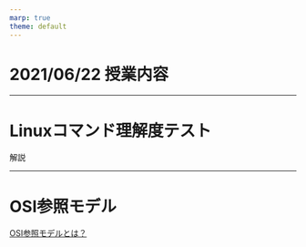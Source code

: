 ```yaml
---
marp: true
theme: default
---
```

# 2021/06/22 授業内容

---
# Linuxコマンド理解度テスト

解説

---
# OSI参照モデル

[OSI参照モデルとは？](https://ja.wikipedia.org/wiki/OSI%E5%8F%82%E7%85%A7%E3%83%A2%E3%83%87%E3%83%AB)
